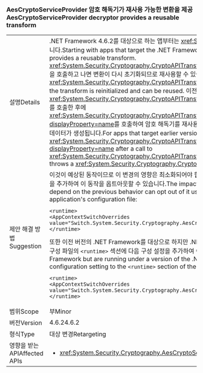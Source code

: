 ### <a name="aescryptoserviceprovider-decryptor-provides-a-reusable-transform"></a><span data-ttu-id="bb146-101">AesCryptoServiceProvider 암호 해독기가 재사용 가능한 변환을 제공</span><span class="sxs-lookup"><span data-stu-id="bb146-101">AesCryptoServiceProvider decryptor provides a reusable transform</span></span>

|   |   |
|---|---|
|<span data-ttu-id="bb146-102">설명</span><span class="sxs-lookup"><span data-stu-id="bb146-102">Details</span></span>|<span data-ttu-id="bb146-103">.NET Framework 4.6.2를 대상으로 하는 앱부터는 <xref:System.Security.Cryptography.AesCryptoServiceProvider> 암호 해독기가 재사용 가능 변환을 제공합니다.</span><span class="sxs-lookup"><span data-stu-id="bb146-103">Starting with apps that target the .NET Framework 4.6.2, the <xref:System.Security.Cryptography.AesCryptoServiceProvider> decryptor provides a reusable transform.</span></span> <span data-ttu-id="bb146-104"><xref:System.Security.Cryptography.CryptoAPITransform.TransformFinalBlock(System.Byte[],System.Int32,System.Int32)?displayProperty=name>을 호출하고 나면 변환이 다시 초기화되므로 재사용할 수 있습니다.</span><span class="sxs-lookup"><span data-stu-id="bb146-104">After a call to <xref:System.Security.Cryptography.CryptoAPITransform.TransformFinalBlock(System.Byte[],System.Int32,System.Int32)?displayProperty=name>, the transform is reinitialized and can be reused.</span></span> <span data-ttu-id="bb146-105">이전 버전 .NET Framework를 대상으로 하는 앱의 경우 <xref:System.Security.Cryptography.CryptoAPITransform.TransformFinalBlock(System.Byte[],System.Int32,System.Int32)?displayProperty=name>를 호출한 후에 <xref:System.Security.Cryptography.CryptoAPITransform.TransformBlock(System.Byte[],System.Int32,System.Int32,System.Byte[],System.Int32)?displayProperty=name>를 호출하여 암호 해독기를 재사용하려고 하면 <xref:System.Security.Cryptography.CryptographicException>가 throw되거나 손상된 데이터가 생성됩니다.</span><span class="sxs-lookup"><span data-stu-id="bb146-105">For apps that target earlier versions of the .NET Framework, attempting to reuse the decryptor by calling <xref:System.Security.Cryptography.CryptoAPITransform.TransformBlock(System.Byte[],System.Int32,System.Int32,System.Byte[],System.Int32)?displayProperty=name> after a call to <xref:System.Security.Cryptography.CryptoAPITransform.TransformFinalBlock(System.Byte[],System.Int32,System.Int32)?displayProperty=name> throws a <xref:System.Security.Cryptography.CryptographicException> or produces corrupted data.</span></span>|
|<span data-ttu-id="bb146-106">제안 해결 방법</span><span class="sxs-lookup"><span data-stu-id="bb146-106">Suggestion</span></span>|<span data-ttu-id="bb146-107">이것이 예상된 동작이므로 이 변경의 영향은 최소화되어야 합니다. 이전 동작에 의존하는 응용 프로그램은 응용 프로그램 구성 파일의 <code>&lt;runtime&gt;</code> 섹션에 다음 구성 설정을 추가하여 이 동작을 옵트아웃할 수 있습니다.</span><span class="sxs-lookup"><span data-stu-id="bb146-107">The impact of this change should be minimal, since this is the expected behavior.Applications that depend on the previous behavior can opt out of it using it by adding the following configuration setting to the <code>&lt;runtime&gt;</code> section of the application's configuration file:</span></span><pre><code class="language-xml">&lt;runtime&gt;&#13;&#10;&lt;AppContextSwitchOverrides value=&quot;Switch.System.Security.Cryptography.AesCryptoServiceProvider.DontCorrectlyResetDecryptor=true&quot;/&gt;&#13;&#10;&lt;/runtime&gt;&#13;&#10;</code></pre><span data-ttu-id="bb146-108">또한 이전 버전의 .NET Framework를 대상으로 하지만 .NET Framework 4.6.2부터 시작하는 .NET Framework 버전에서 실행되는 응용 프로그램은 응용 프로그램 구성 파일의 <code>&lt;runtime&gt;</code> 섹션에 다음 구성 설정을 추가하여 이 동작을 옵트인할 수 있습니다.</span><span class="sxs-lookup"><span data-stu-id="bb146-108">In addition, applications that target a previous version of the .NET Framework but are running under a version of the .NET Framework starting with .NET Framework 4.6.2 can opt in to it by adding the following configuration setting to the <code>&lt;runtime&gt;</code> section of the application's configuration file:</span></span><pre><code class="language-xml">&lt;runtime&gt;&#13;&#10;&lt;AppContextSwitchOverrides value=&quot;Switch.System.Security.Cryptography.AesCryptoServiceProvider.DontCorrectlyResetDecryptor=false&quot;/&gt;&#13;&#10;&lt;/runtime&gt;&#13;&#10;</code></pre>|
|<span data-ttu-id="bb146-109">범위</span><span class="sxs-lookup"><span data-stu-id="bb146-109">Scope</span></span>|<span data-ttu-id="bb146-110">부</span><span class="sxs-lookup"><span data-stu-id="bb146-110">Minor</span></span>|
|<span data-ttu-id="bb146-111">버전</span><span class="sxs-lookup"><span data-stu-id="bb146-111">Version</span></span>|<span data-ttu-id="bb146-112">4.6.2</span><span class="sxs-lookup"><span data-stu-id="bb146-112">4.6.2</span></span>|
|<span data-ttu-id="bb146-113">형식</span><span class="sxs-lookup"><span data-stu-id="bb146-113">Type</span></span>|<span data-ttu-id="bb146-114">대상 변경</span><span class="sxs-lookup"><span data-stu-id="bb146-114">Retargeting</span></span>|
|<span data-ttu-id="bb146-115">영향을 받는 API</span><span class="sxs-lookup"><span data-stu-id="bb146-115">Affected APIs</span></span>|<ul><li><xref:System.Security.Cryptography.AesCryptoServiceProvider.CreateDecryptor?displayProperty=nameWithType></li></ul>|

